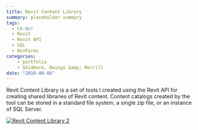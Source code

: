 ```yaml
---
title: Revit Content Library
summary: placeholder summary
tags:
  - C#.Net
  - Revit
  - Revit API
  - SQL
  - WinForms
categories:
    - portfolio
    - Skidmore, Owings &amp; Merrill
date: "2010-08-06"
---
```


Revit Content Library is a set of tools I created using the Revit API for creating shared libraries of Revit content. Content catalogs created by the tool can be stored in a standard file system, a single zip file, or an instance of SQL Server.

[![Revit Content Library 2](http://www.ericanastas.com/wp-content/uploads/2012/03/Revit-Content-Library-2-636x437.jpg)](Revit-Content-Library-2.jpg)
